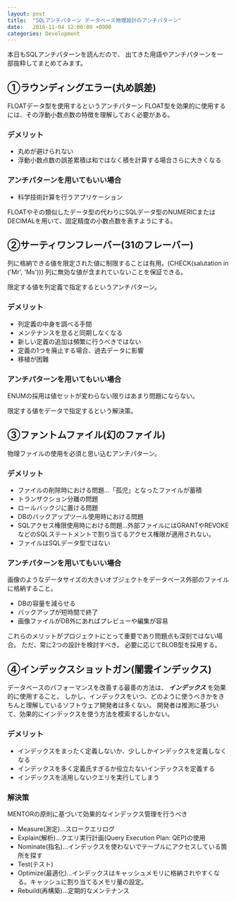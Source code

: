 ```yaml
---
layout: post
title:  "SQLアンチパターン データベース物理設計のアンチパターン"
date:   2016-11-04 12:00:00 +0900
categories: Development
---
```


本日もSQLアンチパターンを読んだので、
出てきた用語やアンチパターンを一部抜粋してまとめてみます。

## ①ラウンディングエラー(丸め誤差)

FLOATデータ型を使用するというアンチパターン
FLOAT型を効果的に使用するには、その浮動小数点数の特徴を理解しておく必要がある。

### デメリット

- 丸めが避けられない
- 浮動小数点数の誤差累積は和ではなく積を計算する場合さらに大きくなる

### アンチパターンを用いてもいい場合

- 科学技術計算を行うアプリケーション

FLOATやその類似したデータ型の代わりにSQLデータ型のNUMERICまたはDECIMALを用いて、固定精度の小数点数を表すようにする。

## ②サーティワンフレーバー(31のフレーバー)

列に格納できる値を限定された値に制限することは有用。(CHECK(salutation in ('Mr', 'Ms')))
列に無効な値が含まれていないことを保証できる。

限定する値を列定義で指定するというアンチパターン。

### デメリット

- 列定義の中身を調べる手間
- メンテナンスを怠ると同期しなくなる
- 新しい定義の追加は頻繁に行うべきではない
- 定義の1つを廃止する場合、過去データに影響
- 移植が困難

### アンチパターンを用いてもいい場合

ENUMの採用は値セットが変わらない限りはあまり問題にならない。

限定する値をデータで指定するという解決策。

## ③ファントムファイル(幻のファイル)

物理ファイルの使用を必須と思い込むアンチパターン。

### デメリット

- ファイルの削除時における問題...「孤児」となったファイルが蓄積
- トランザクション分離の問題
- ロールバックジに置ける問題
- DBのバックアップツール使用時における問題
- SQLアクセス権限使用時における問題...外部ファイルにはGRANTやREVOKEなどのSQLステートメントで割り当てるアクセス権限が適用されない。
- ファイルはSQLデータ型ではない

### アンチパターンを用いてもいい場合

画像のようなデータサイズの大きいオブジェクトをデータベース外部のファイルに格納すること。

- DBの容量を減らせる
- バックアップが短時間で終了
- 画像ファイルがDB外にあればプレビューや編集が容易

これらのメリットがプロジェクトにとって重要であり問題点も深刻ではない場合。
ただ、常に2つの設計を検討すべき。
必要に応じてBLOB型を採用する。

## ④インデックスショットガン(闇雲インデックス)

データベースのパフォーマンスを改善する最善の方法は、 ***インデックス*** を効果的に使用すること。
しかし、インデックスをいつ、どのように使うべきかをきちんと理解しているソフトウェア開発者は多くない。
開発者は推測に基づいて、効果的にインデックスを使う方法を模索するしかない。

### デメリット

- インデックスをまったく定義しないか、少ししかインデックスを定義しなくなる
- インデックスを多く定義氏すぎるか役立たないインデックスを定義する
- インデックスを活用しないクエリを実行してしまう

### 解決策

MENTORの原則に基づいて効果的なインデックス管理を行うべき

- Measure(測定)...スロークエリログ
- Explain(解析)...クエリ実行計画(Query Execution Plan: QEP)の使用
- Nominate(指名)...インデックスを使わないでテーブルにアクセスしている箇所を探す
- Test(テスト)
- Optimize(最適化)...インデックスはキャッシュメモリに格納されやすくなる。キャッシュに割り当てるメモリ量の設定。
- Rebuild(再構築)...定期的なメンテナンス